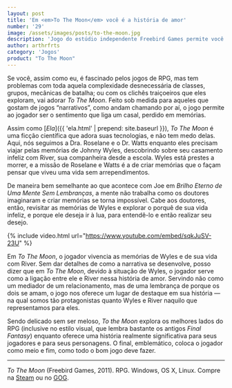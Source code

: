 ```yaml
---
layout: post
title: 'Em <em>To The Moon</em> você é a história de amor'
number: '29'
image: /assets/images/posts/to-the-moon.jpg
description: 'Jogo do estúdio independente Freebird Games permite você proporcionar, e vivenciar, uma história de amor'
author: arthrfrts
category: 'Jogos'
product: "To The Moon"
---
```


Se você, assim como eu, é fascinado pelos jogos de RPG, mas tem problemas com toda aquela complexidade desnecessária de classes, grupos, mecânicas de batalha; ou com os clichês traiçoeiros que eles exploram, vai adorar _To The Moon_. Feito sob medida para aqueles que gostam de jogos “narrativos”, como andam chamando por aí, o jogo permite ao jogador ser o sentimento que liga um casal, perdido em memórias.

Assim como [_Ela_]({{ 'ela.html' | prepend: site.baseurl }}), _To The Moon_ é uma ficção científica que adora suas tecnologias, e não tem medo delas. Aqui, nós seguimos a Dra. Roselane e o Dr. Watts enquanto eles precisam viajar pelas memórias de Johnny Wyles, descobrindo sobre seu casamento infeliz com River, sua companheira desde a escola. Wyles está prestes a morrer, e a missão de Roselane e Watts é a de criar memórias que o façam pensar que viveu uma vida sem arrependimentos.

De maneira bem semelhante ao que acontece com Joe em _Brilho Eterno de Uma Mente Sem Lembranças_, a mente não trabalha como os doutores imaginaram e criar memórias se torna impossível. Cabe aos doutores, então, revisitar as memórias de Wyles e explorar o porquê de sua vida infeliz, e porque ele deseja ir à lua, para entendê-lo e então realizar seu desejo.

{% include video.html url="https://www.youtube.com/embed/sqkJuSV-23U" %}

Em _To The Moon_, o jogador vivencia as memórias de Wyles e de sua vida com River. Sem dar detalhes de como a narrativa se desenvolve, posso dizer que em _To The Moon_, devido à situação de Wyles, o jogador serve como a ligação entre ele e River nessa história de amor. Servindo não como um mediador de um relacionamento, mas de uma lembrança de porque os dois se amam, o jogo nos oferece um lugar de destaque em sua história — na qual somos tão protagonistas quanto Wyles e River naquilo que representamos para eles.

Sendo delicado sem ser meloso, _To the Moon_ explora os melhores lados do RPG (inclusive no estilo visual, que lembra bastante os antigos _Final Fantasy_) enquanto oferece uma história realmente significativa para seus jogadores e para seus personagens. O final, emblemático, coloca o jogador como meio e fim, como todo o bom jogo deve fazer.

------

_To The Moon_ (Freebird Games, 2011). RPG. Windows, OS X, Linux. Compre na [Steam](http://store.steampowered.com/app/206440/) ou no [GOG](http://www.gog.com/gamecard/to_the_moon).
